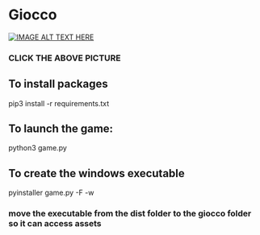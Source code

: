 # Giocco
[![IMAGE ALT TEXT HERE](https://img.youtube.com/vi/DBMvEOULFSQ/0.jpg)](https://www.youtube.com/watch?v=DBMvEOULFSQ)
### CLICK THE ABOVE PICTURE
## To install packages
pip3 install -r requirements.txt
## To launch the game:
python3 game.py
## To create the windows executable
pyinstaller game.py -F -w
### move the executable from the dist folder to the giocco folder so it can access assets
